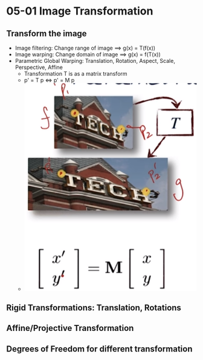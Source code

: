 # 05-01 Image Transformation

## Transform the image
  * Image filtering: Change range of image ==> g(x) = T(f(x))
  * Image warping: Change domain of image ==> g(x) = f(T(x))
  * Parametric Global Warping: Translation, Rotation, Aspect, Scale, Perspective, Affine
    * Transformation T is as a matrix transform
	* p' = T p <=> p' = M p
    * ![Parametric Warping](./Figures/ParametricWarping.png)

## Rigid Transformations: Translation, Rotations

## Affine/Projective Transformation

## Degrees of Freedom for different transformation
